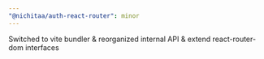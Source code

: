 ```yaml
---
"@nichitaa/auth-react-router": minor
---
```


Switched to vite bundler & reorganized internal API & extend react-router-dom interfaces
